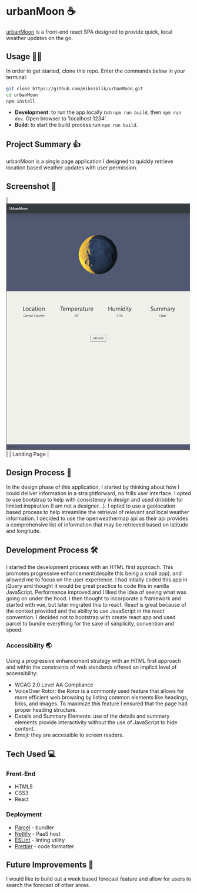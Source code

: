 # urbanMoon ☕️

[urbanMoon](https://brave-booth-15c32b.netlify.app/) is a front-end react SPA designed to provide quick, local weather updates on the go.

## Usage 👩‍💻

In order to get started, clone this repo. Enter the commands below in your terminal:

```bash
git clone https://github.com/mikezalik/urbanMoon.git
cd urbanMoon
npm install
```

- **Development**: to run the app locally run `npm run build`, then `npm run dev`. Open browser to 'localhost:1234'.
- **Build**: to start the build process run `npm run build`.

## Project Summary 👍

urbanMoon is a single page application I designed to quickly retrieve location based weather updates with user permission.

## Screenshot 📸

| <img alt="Landing Page" src="design/Screen Shot 2021-01-26 at 11.17.24 AM.png" width="500"> |
| Landing Page |

## Design Process 📐

In the design phase of this application, I started by thinking about how I could deliver information in a straightforward, no frills user interface. I opted to use bootstrap to help with consistency in design and used dribbble for limited inspiration (I am not a designer...). I opted to use a geolocation based process to help streamline the retrieval of relevant and local weather information. I decided to use the openweathermap api as their api provides a comprehensive list of information that may be retrieved based on latitude and longitude.

## Development Process 🛠

I started the development process with an HTML first approach. This promotes progressive enhancement(despite this being a small app), and allowed me to focus on the user experience. I had intially coded this app in jQuery and thought it would be great practice to code this in vanilla JavaScript. Performance improved and I liked the idea of seeing what was going on under the hood. I then thought to incorporate a framework and started with vue, but later migrated this to react. React is great because of the context provided and the ability to use JavaScript in the react convention. I decided not to bootstrap with create react app and used parcel to bundle everything for the sake of simplicity, convention and speed.

### Accessibility 🌏

Using a progressive enhancement strategy with an HTML first approach and within the constraints of web standards offered an implicit level of accessibility:

- WCAG 2.0 Level AA Compliance
- VoiceOver Rotor: the Rotor is a commonly used feature that allows for more efficient web browsing by listing common elements like headings, links, and images. To maximize this feature I ensured that the page had proper heading structure.
- Details and Summary Elements: use of the details and summary elements provide interactivity without the use of JavaScript to hide content.
- Emoji: they are accessible to screen readers.

## Tech Used 💻

### Front-End

- HTML5
- CSS3
- React

### Deployment

- [Parcel](https://parceljs.org/) - bundler
- [Netlify](https://netlify.com) - PaaS host
- [ESLint](https://eslint.org/) - linting utility
- [Prettier](https://prettier.io/) - code formatter

## Future Improvements 🚀

I would like to build out a week based forecast feature and allow for users to search the forecast of other areas.
